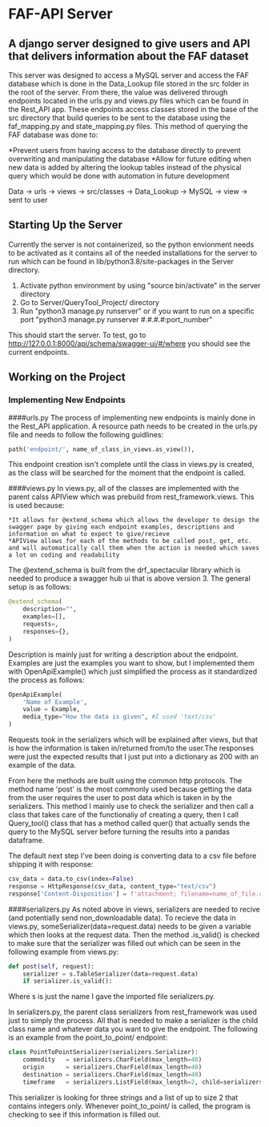 # FAF-API Server

## A django server designed to give users and API that delivers information about the FAF dataset

This server was designed to access a MySQL server and access the FAF database which is done in the Data_Lookup file stored in the src folder in the root of the server. From there, the value was delivered through endpoints located in the urls.py and views.py files which can be found in the Rest_API app. These endpoints access classes stored in the base of the src directory that build queries to be sent to the database using the faf_mapping.py and state_mapping.py files. This method of querying the FAF database was done to:

*Prevent users from having access to the database directly to prevent overwriting and manipulating the database
*Allow for future editing when new data is added by altering the lookup tables instead of the physical query which would be done with automation in future development

Data -> urls -> views -> src/classes -> Data_Lookup -> MySQL -> view -> sent to user

## Starting Up the Server
Currently the server is not containerized, so the python envionment needs to be activated as it contains all of the needed installations for the server to run which can be found in lib/python3.8/site-packages in the Server directory.

1. Activate python environment by using "source bin/activate" in the server directory
2. Go to Server/QueryTool_Project/ directory
3. Run "python3 manage.py runserver" or if you want to run on a specific port "python3 manage.py runserver #.#.#.#:port_number"

This should start the server. To test, go to http://127.0.0.1:8000/api/schema/swagger-ui/#/where you should see the current endpoints.

## Working on the Project
### Implementing New Endpoints
####urls.py
The process of implementing new endpoints is mainly done in the Rest_API application. A resource path needs to be created in the urls.py file and needs to follow the following guidlines:

```python
path('endpoint/', name_of_class_in_views.as_view()),
```

This endpoint creation isn't complete until the class in views.py is created, as the class will be searched for the moment that the endpoint is called.

####views.py
In views.py, all of the classes are implemented with the parent calss APIView which was prebuild from rest_framework.views. This is used because:

    *It allows for @extend_schema which allows the developer to design the swagger page by giving each endpoint examples, descriptions and information on what to expect to give/recieve
    *APIView allows for each of the methods to be called post, get, etc. and will automatically call them when the action is needed which saves a lot on coding and readability

The @extend_schema is built from the drf_spectacular library which is needed to produce a swagger hub ui that is above version 3. The general setup is as follows:

```python
@extend_schema(
    description="",
    examples=[],
    requests=,
    responses={},
)
```
Description is mainly just for writing a description about the endpoint. Examples are just the examples you want to show, but I implemented them with OpenApiExample() which just simplified the process as it standardized the process as follows:
```python
OpenApiExample(
    'Name of Example',
    value = Example,
    media_type="How the data is given", #I used 'text/csv'
)
```
Requests took in the serializers which will be explained after views, but that is how the information is taken in/returned from/to the user.The responses were just the expected results that I just put into a dictionary as 200 with an example of the data.

From here the methods are built using the common http protocols. The method name 'post' is the most commonly used because getting the data from the user requires the user to post data which is taken in by the serializers. This method I mainly use to check the serializer and then call a class that takes care of the functionaliy of creating a query, then I call Query_tool() class that has a method called quer() that actually sends the query to the MySQL server before turning the results into a pandas dataframe. 

The default next step I've been doing is converting data to a csv file before shipping it with response:

```python
csv_data = data.to_csv(index=False)
response = HttpResponse(csv_data, content_type="text/csv")
response['Content-Disposition'] = f'attachment; filename=name_of_file.csv'
```

####serializers.py
As noted above in views, serializers are needed to recive (and potentially send non_downloadable data). To recieve the data in views.py, someSerializer(data=request.data) needs to be given a variable which then looks at the request data. Then the method .is_valid() is checked to make sure that the serializer was filled out which can be seen in the following example from views.py:
```python
def post(self, request):
    serializer = s.TableSerializer(data=request.data)
    if serializer.is_valid():
``` 
Where s is just the name I gave the imported file serializers.py.

In serializers.py, the parent class serializers from rest_framework was used just to simply the process. All that is needed to make a serializer is the child class name and whatever data you want to give the endpoint. The following is an example from the point_to_point/ endpoint:
```python
class PointToPointSerializer(serializers.Serializer):
    commodity   = serializers.CharField(max_length=40)
    origin      = serializers.CharField(max_length=40)
    destination = serializers.CharField(max_length=40)
    timeframe   = serializers.ListField(max_length=2, child=serializers.IntegerField())
```
This serializer is looking for three strings and a list of up to size 2 that contains integers only. Whenever point_to_point/ is called, the program is checking to see if this information is filled out.


